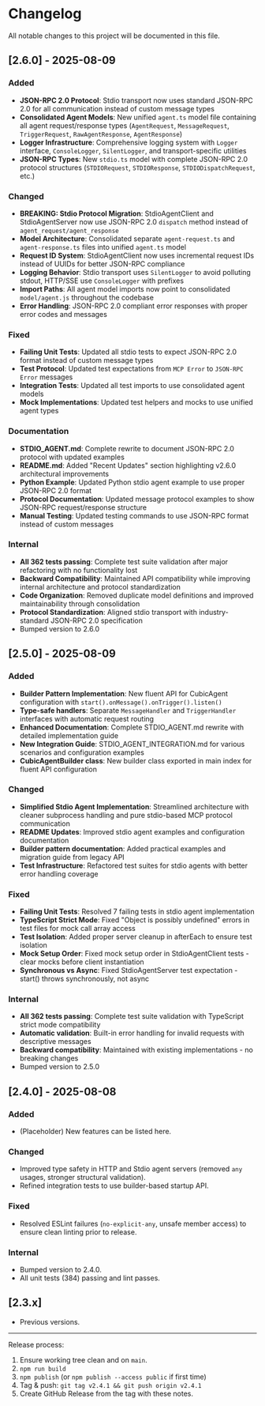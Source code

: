 # Changelog

All notable changes to this project will be documented in this file.

## [2.6.0] - 2025-08-09

### Added

- **JSON-RPC 2.0 Protocol**: Stdio transport now uses standard JSON-RPC 2.0 for all communication instead of custom message types
- **Consolidated Agent Models**: New unified `agent.ts` model file containing all agent request/response types (`AgentRequest`, `MessageRequest`, `TriggerRequest`, `RawAgentResponse`, `AgentResponse`)
- **Logger Infrastructure**: Comprehensive logging system with `Logger` interface, `ConsoleLogger`, `SilentLogger`, and transport-specific utilities
- **JSON-RPC Types**: New `stdio.ts` model with complete JSON-RPC 2.0 protocol structures (`STDIORequest`, `STDIOResponse`, `STDIODispatchRequest`, etc.)

### Changed

- **BREAKING: Stdio Protocol Migration**: StdioAgentClient and StdioAgentServer now use JSON-RPC 2.0 `dispatch` method instead of `agent_request/agent_response`
- **Model Architecture**: Consolidated separate `agent-request.ts` and `agent-response.ts` files into unified `agent.ts` model
- **Request ID System**: StdioAgentClient now uses incremental request IDs instead of UUIDs for better JSON-RPC compliance
- **Logging Behavior**: Stdio transport uses `SilentLogger` to avoid polluting stdout, HTTP/SSE use `ConsoleLogger` with prefixes
- **Import Paths**: All agent model imports now point to consolidated `model/agent.js` throughout the codebase
- **Error Handling**: JSON-RPC 2.0 compliant error responses with proper error codes and messages

### Fixed

- **Failing Unit Tests**: Updated all stdio tests to expect JSON-RPC 2.0 format instead of custom message types
- **Test Protocol**: Updated test expectations from `MCP Error` to `JSON-RPC Error` messages
- **Integration Tests**: Updated all test imports to use consolidated agent models
- **Mock Implementations**: Updated test helpers and mocks to use unified agent types

### Documentation

- **STDIO_AGENT.md**: Complete rewrite to document JSON-RPC 2.0 protocol with updated examples
- **README.md**: Added "Recent Updates" section highlighting v2.6.0 architectural improvements
- **Python Example**: Updated Python stdio agent example to use proper JSON-RPC 2.0 format
- **Protocol Documentation**: Updated message protocol examples to show JSON-RPC request/response structure
- **Manual Testing**: Updated testing commands to use JSON-RPC format instead of custom messages

### Internal

- **All 362 tests passing**: Complete test suite validation after major refactoring with no functionality lost
- **Backward Compatibility**: Maintained API compatibility while improving internal architecture and protocol standardization
- **Code Organization**: Removed duplicate model definitions and improved maintainability through consolidation
- **Protocol Standardization**: Aligned stdio transport with industry-standard JSON-RPC 2.0 specification
- Bumped version to 2.6.0

## [2.5.0] - 2025-08-09

### Added

- **Builder Pattern Implementation**: New fluent API for CubicAgent configuration with `start().onMessage().onTrigger().listen()`
- **Type-safe handlers**: Separate `MessageHandler` and `TriggerHandler` interfaces with automatic request routing
- **Enhanced Documentation**: Complete STDIO_AGENT.md rewrite with detailed implementation guide
- **New Integration Guide**: STDIO_AGENT_INTEGRATION.md for various scenarios and configuration examples
- **CubicAgentBuilder class**: New builder class exported in main index for fluent API configuration

### Changed

- **Simplified Stdio Agent Implementation**: Streamlined architecture with cleaner subprocess handling and pure stdio-based MCP protocol communication
- **README Updates**: Improved stdio agent examples and configuration documentation  
- **Builder pattern documentation**: Added practical examples and migration guide from legacy API
- **Test Infrastructure**: Refactored test suites for stdio agents with better error handling coverage

### Fixed

- **Failing Unit Tests**: Resolved 7 failing tests in stdio agent implementation
- **TypeScript Strict Mode**: Fixed "Object is possibly undefined" errors in test files for mock call array access
- **Test Isolation**: Added proper server cleanup in afterEach to ensure test isolation
- **Mock Setup Order**: Fixed mock setup order in StdioAgentClient tests - clear mocks before client instantiation
- **Synchronous vs Async**: Fixed StdioAgentServer test expectation - start() throws synchronously, not async

### Internal

- **All 362 tests passing**: Complete test suite validation with TypeScript strict mode compatibility
- **Automatic validation**: Built-in error handling for invalid requests with descriptive messages
- **Backward compatibility**: Maintained with existing implementations - no breaking changes
- Bumped version to 2.5.0

## [2.4.0] - 2025-08-08

### Added

- (Placeholder) New features can be listed here.

### Changed

- Improved type safety in HTTP and Stdio agent servers (removed `any` usages, stronger structural validation).
- Refined integration tests to use builder-based startup API.

### Fixed

- Resolved ESLint failures (`no-explicit-any`, unsafe member access) to ensure clean linting prior to release.

### Internal

- Bumped version to 2.4.0.
- All unit tests (384) passing and lint passes.

## [2.3.x]

- Previous versions.

---

Release process:

1. Ensure working tree clean and on `main`.
2. `npm run build`
3. `npm publish` (or `npm publish --access public` if first time)
4. Tag & push: `git tag v2.4.1 && git push origin v2.4.1`
5. Create GitHub Release from the tag with these notes.
